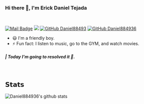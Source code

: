 ### Hi there 👋, I'm Erick Daniel Tejada

</br>

[![Mail Badge](https://img.shields.io/badge/-tejadadaniel33-c0392b?style=flat-square&labelColor=c0392b&logo=gmail&logoColor=white)](mailto:tejadadaniel33@gmail.com)
[![](https://img.shields.io/badge/-Erick%20Tejada-blue?style=flat-square&logo=Linkedin&logoColor=white&link=https://www.linkedin.com/in/nick-chapsas/)](https://www.linkedin.com/in/daniel-tejada-738aaa1a9/)
[![GitHub Daniel88493](https://img.shields.io/badge/-@Daniel884936-%23181717?style=flat-square&logo=github)](https://github.com/Daniel884936)
[![GitHub Daniel884936](https://img.shields.io/github/followers/Daniel884936?label=follow&style=social)](https://github.com/iampawan)





<ul>
<li>😃  I'm a friendly boy.</li>
<li>⚡ Fun fact: I listen to music, go to the GYM, and watch movies. </li>
</ul>
 
##### | Today I'm going to resolved it 🙌. 
</br>


## 𝗦𝘁𝗮𝘁𝘀

![Daniel884936's github stats](https://github-readme-stats.vercel.app/api?username=Daniel884936&show_icons=true&theme=dark)
